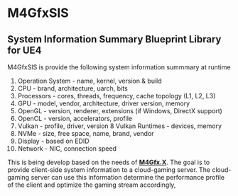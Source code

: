# M4GfxSIS
## System Information Summary Blueprint Library for UE4

M4GfxSIS is provide the following system information summmary at runtime
1. Operation System - name, kernel, version & build
2. CPU - brand, architecture, uarch, bits
3. Processors - cores, threads, frequency, cache topology (L1, L2, L3)
4. GPU - model, vendor, architecture, driver version, memory
5. OpenGL - version, renderer, extensions (if Windows, DirectX support)
6. OpenCL - version, accelerators, profile
7. Vulkan - profile, driver, version
8  Vulkan Runtimes - devices, memory
9. NVMe - size, free space, name, brand, vendor
10. Display - based on EDID
11. Network - NIC, connection speed

This is being develop based on the needs of [**M4Gfx.X**](https://gitlab.com/sheldonrobinson/m4gfxextlib).
The goal is to provide client-side system information to a cloud-gaming server. The cloud-gaming server can use this
information determine the performance profile of the client and optimize the gaming stream accordingly,
